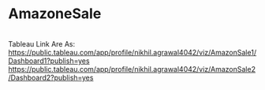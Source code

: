 # AmazoneSale
</br> Tableau Link Are As:
https://public.tableau.com/app/profile/nikhil.agrawal4042/viz/AmazonSale1/Dashboard1?publish=yes</br>
https://public.tableau.com/app/profile/nikhil.agrawal4042/viz/AmazonSale2/Dashboard2?publish=yes</br>
